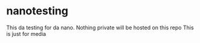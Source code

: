 # nanotesting
This da testing for da nano.
Nothing private will be hosted on this repo
This is just for media
